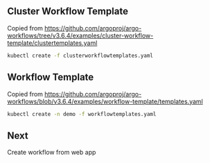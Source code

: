 ## Cluster Workflow Template

Copied from https://github.com/argoproj/argo-workflows/tree/v3.6.4/examples/cluster-workflow-template/clustertemplates.yaml

```bash
kubectl create -f clusterworkflowtemplates.yaml
```

## Workflow Template

Copied from https://github.com/argoproj/argo-workflows/blob/v3.6.4/examples/workflow-template/templates.yaml

```bash
kubectl create -n demo -f workflowtemplates.yaml
```

## Next

Create workflow from web app
